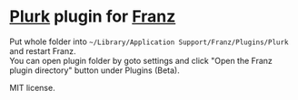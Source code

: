 # [Plurk](https://plurk.com) plugin for [Franz](http://meetfranz.com)

Put whole folder into `~/Library/Application Support/Franz/Plugins/Plurk` and restart Franz.  
You can open plugin folder by goto settings and click "Open the Franz plugin directory" button under Plugins (Beta).

MIT license.

